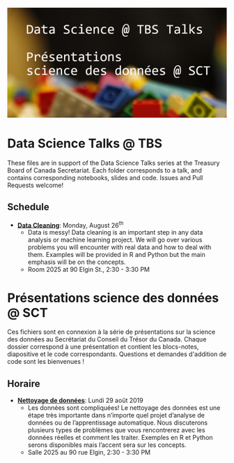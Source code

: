 ![Cover](img/ds_talks_cover.jpg)

# Data Science Talks @ TBS
These files are in support of the Data Science Talks series at the Treasury Board of Canada Secretariat. Each folder corresponds to a talk, and contains corresponding notebooks, slides and code. Issues and Pull Requests welcome!

## Schedule
* **[Data Cleaning](data_cleaning/)**: Monday, August 26<sup>th</sup>
  - Data is messy! Data cleaning is an important step in any data analysis or machine learning project. We will go over various problems you will encounter with real data and how to deal with them. Examples will be provided in R and Python but the main emphasis will be on the concepts.
  - Room 2025 at 90 Elgin St., 2:30 - 3:30 PM 

# Présentations science des données @ SCT
Ces fichiers sont en connexion à la série de présentations sur la science des données au Secrétariat du Conseil du Trésor du Canada. Chaque dossier correspond à une présentation et contient les blocs-notes, diapositive et le code correspondants. Questions et demandes d'addition de code sont les bienvenues !

## Horaire
* **[Nettoyage de données](data_cleaning/)**: Lundi 29 août 2019
  - Les données sont compliquées! Le nettoyage des données est une étape très importante dans n’importe quel projet d’analyse de données ou de l’apprentissage automatique. Nous discuterons plusieurs types de problèmes que vous rencontrerez avec les données réelles et comment les traiter. Exemples en R et Python serons disponibles mais l’accent sera sur les concepts.
  - Salle 2025 au 90 rue Elgin, 2:30 - 3:30 PM
